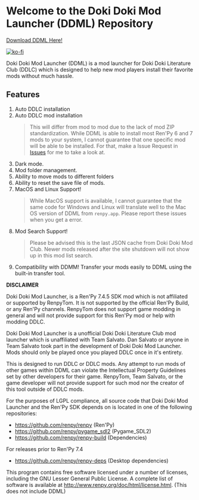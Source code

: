 # Welcome to the Doki Doki Mod Launcher (DDML) Repository

[Download DDML Here!](https://github.com/GanstaKingofSA/DDML/releases/latest)

[![ko-fi](https://www.ko-fi.com/img/githubbutton_sm.svg)](https://ko-fi.com/K3K22K8SU)

Doki Doki Mod Launcher (DDML) is a mod launcher for Doki Doki Literature Club (DDLC) which is designed to help new mod players install their favorite mods without much hassle.

## Features
1. Auto DDLC installation
2. Auto DDLC mod installation
    > This will differ from mod to mod due to the lack of mod ZIP standardization. While DDML is able to install most Ren'Py 6 and 7 mods to your system, I cannot guarantee that one specific mod will be able to be installed. For that, make a Issue Request in [Issues](https://github.com/GanstaKingofSA/DDML/issues) for me to take a look at.
3. Dark mode.
4. Mod folder management.
5. Ability to move mods to different folders
6. Ability to reset the save file of mods.
7. MacOS and Linux Support!
    > While MacOS support is available, I cannot guarantee that the same code for Windows and Linux will translate well to the Mac OS version of DDML from `renpy.app`. Please report these issues when you get a error.
8. Mod Search Support!
    > Please be advised this is the last JSON cache from Doki Doki Mod Club. Newer mods released after the site shutdown will not show up in this mod list search.
9. Compatibility with DDMM! Transfer your mods easily to DDML using the built-in transfer tool.

**DISCLAIMER**

Doki Doki Mod Launcher, is a Ren'Py 7.4.5 SDK mod which is not affiliated or supported by RenpyTom. It is not supported by the official Ren'Py Build, or any Ren'Py channels. RenpyTom does not support game modding in general and will not provide support for this Ren'Py mod or help with modding DDLC.
    
Doki Doki Mod Launcher is a unofficial Doki Doki Literature Club mod launcher which is unaffiliated with Team Salvato. Dan Salvato or anyone in Team Salvato took part in the development of Doki Doki Mod Launcher. Mods should only be played once you played DDLC once in it's entirety.

This is designed to run DDLC or DDLC mods. Any attempt to run mods of other games within DDML can violate the Intellectual Property Guidelines set by other developers for their game. RenpyTom, Team Salvato, or the game developer will not provide support for such mod nor the creator of this tool outside of DDLC mods.

For the purposes of LGPL compliance, all source code that Doki Doki Mod Launcher and the Ren'Py SDK depends
on is located in one of the following repositories:

* https://github.com/renpy/renpy (Ren'Py)
* https://github.com/renpy/pygame_sdl2 (Pygame_SDL2)
* https://github.com/renpy/renpy-build (Dependencies)

For releases prior to Ren'Py 7.4
* https://github.com/renpy/renpy-deps (Desktop dependencies)

This program contains free software licensed under a number of licenses, including the GNU Lesser General Public License. A complete list of software is available at http://www.renpy.org/doc/html/license.html. (This does not include DDML)
